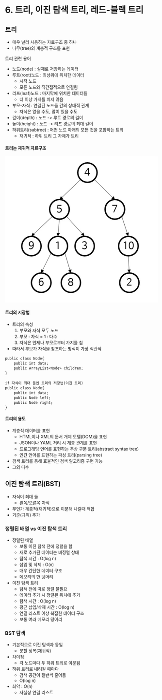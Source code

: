 # 6. 트리, 이진 탐색 트리, 레드-블랙 트리

## 트리
- 매우 널리 사용하는 자료구조 중 하나
- 나무(tree)의 계층적 구조를 표현

트리 관련 용어
- 노드(node) : 실제로 저장하는 데이터
- 루트(root)노드 : 최상위에 위치한 데이터
    - 시작 노드
    - 모든 노드와 직간접적으로 연결됨
- 리프(leaf)노드 : 마지막에 위치한 데이터들
    - 더 이상 가지를 치지 않음
- 부모-자식 : 연결된 노드들 간의 상대적 관계
    - 자식은 없을 수도, 많이 있을 수도
- 깊이(depth) : 노드 -> 루트 경로의 길이
- 높이(height) : 노드 -> 리프 경로의 최대 길이
- 하위트리(subtree) : 어떤 노드 아래의 모든 것을 포함하는 트리
    - 재귀적 : 하위 트리 그 자체가 트리
    
#### 트리는 재귀적 자료구조
![img.png](./img/img.png)

#### 트리의 저장법
- 트리의 속성
    1. 부모와 자식 모두 노드
    2. 부모 : 자식 = 1 : 다수
    3. 자식은 언제나 부모로부터 가지를 침
- 따라서 부모가 자식을 참조하는 방식이 가장 직관적

```
public class Node{
    public int data;
    public ArrayList<Node> children;
}

if 자식이 최대 둘인 트리의 저장법(이진 트리)
public class Node{
    public int data;
    public Node left;
    public Node right;
}
```

#### 트리의 용도
- 계층적 데이터를 표현
    - HTML이나 XML의 문서 개체 모델(DOM)을 표현
    - JSON이나 YAML 처리 시 계층 관계를 표현
    - 프로그래밍 언어를 표현하는 추상 구문 트리(abstract syntax tree)
    - 인간 언어를 표현하는 파싱 트리(parsing tree)
- 검색 트리를 통해 효율적인 검색 알고리즘 구현 가능
- 그외 다수

## 이진 탐색 트리(BST)
- 자식이 최대 둘
    - 왼쪽/오른쪽 자식
- 무언가 계층적(재귀적)으로 이분해 나갈때 적합
- 기준(규칙) 추가

### 정렬된 배열 vs 이진 탐색 트리
- 정렬된 배열
    - 보통 이진 탐색 전에 정렬을 함
    - 새로 추가된 데이터는 비정렬 상태
    - 탐색 시간 : O(log n)
    - 삽입 및 삭제 : O(n)
    - 매우 간단한 데이터 구조
    - 메모리의 한 덩어리
- 이진 탐색 트리
    - 탐색 전에 따로 정렬 불필요
    - 데이터 추가 시 정렬된 위치에 추가
    - 탐색 시간 : O(log n)
    - 평균 삽입/삭제 시간 : O(log n)
    - 연결 리스트 이상 복잡한 데이터 구조
    - 보통 여러 메모리 덩어리
    
### BST 탐색
- 기본적으로 이진 탐색과 동일
    - 분할 정복(재귀적)
- 차이점
    - 각 노드마다 두 하위 트리로 이분됨
- 하위 트리로 내려갈 때마다
    - 검색 공간이 절반씩 줄어듦
    - O(log n)
- 최악 : O(n)
    - 사실상 연결 리스트
    
